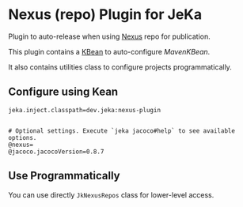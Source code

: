 # Nexus (repo) Plugin for JeKa

Plugin to auto-release when using [Nexus](https://www.sonatype.com/products/sonatype-nexus-repository) repo for publication.

This plugin contains a [KBean](src/dev/jeka/plugins/jacoco/JacocoKBean.java) to auto-configure *MavenKBean*.

It also contains utilities class to configure projects programmatically.

## Configure using Kean

```properties
jeka.inject.classpath=dev.jeka:nexus-plugin


# Optional settings. Execute `jeka jacoco#help` to see available options.
@nexus=
@jacoco.jacocoVersion=0.8.7
```

## Use Programmatically

You can use directly `JkNexusRepos` class for lower-level access.



